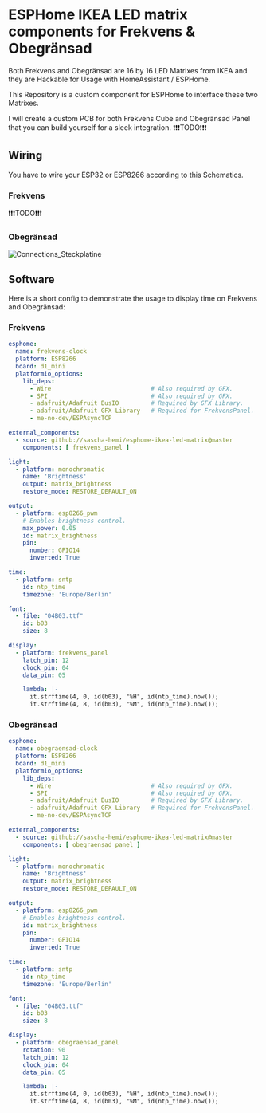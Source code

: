 # ESPHome IKEA LED matrix components for Frekvens & Obegränsad
Both Frekvens and Obegränsad are 16 by 16 LED Matrixes from IKEA and they are Hackable for Usage with HomeAssistant / ESPHome.

This Repository is a custom component for ESPHome to interface these two Matrixes. 

I will create a custom PCB for both Frekvens Cube and Obegränsad Panel that you can build yourself for a sleek integration. ❗❗❗TODO❗❗❗

## Wiring

You have to wire your ESP32 or ESP8266 according to this Schematics.

### Frekvens

❗❗❗TODO❗❗❗

### Obegränsad

![Connections_Steckplatine](https://github.com/user-attachments/assets/9a1ddf73-cdb1-4e30-aeef-0876422aca2a)

## Software

Here is a short config to demonstrate the usage to display time on Frekvens and Obegränsad:

### Frekvens
```yaml
esphome:
  name: frekvens-clock
  platform: ESP8266
  board: d1_mini
  platformio_options:
    lib_deps:
      - Wire                            # Also required by GFX.
      - SPI                             # Also required by GFX.
      - adafruit/Adafruit BusIO         # Required by GFX Library.
      - adafruit/Adafruit GFX Library   # Required for FrekvensPanel.
      - me-no-dev/ESPAsyncTCP

external_components:
  - source: github://sascha-hemi/esphome-ikea-led-matrix@master
    components: [ frekvens_panel ]

light:
  - platform: monochromatic
    name: 'Brightness'
    output: matrix_brightness
    restore_mode: RESTORE_DEFAULT_ON

output:
  - platform: esp8266_pwm
    # Enables brightness control.
    max_power: 0.05
    id: matrix_brightness
    pin:
      number: GPIO14
      inverted: True

time:
  - platform: sntp
    id: ntp_time
    timezone: 'Europe/Berlin'

font:
  - file: "04B03.ttf"
    id: b03
    size: 8

display:
  - platform: frekvens_panel
    latch_pin: 12
    clock_pin: 04
    data_pin: 05

    lambda: |-
      it.strftime(4, 0, id(b03), "%H", id(ntp_time).now());
      it.strftime(4, 8, id(b03), "%M", id(ntp_time).now());

```

### Obegränsad
```yaml
esphome:
  name: obegraensad-clock
  platform: ESP8266
  board: d1_mini
  platformio_options:
    lib_deps:
      - Wire                            # Also required by GFX.
      - SPI                             # Also required by GFX.
      - adafruit/Adafruit BusIO         # Required by GFX Library.
      - adafruit/Adafruit GFX Library   # Required for FrekvensPanel.
      - me-no-dev/ESPAsyncTCP

external_components:
  - source: github://sascha-hemi/esphome-ikea-led-matrix@master
    components: [ obegraensad_panel ]

light:
  - platform: monochromatic
    name: 'Brightness'
    output: matrix_brightness
    restore_mode: RESTORE_DEFAULT_ON

output:
  - platform: esp8266_pwm
    # Enables brightness control.
    id: matrix_brightness
    pin:
      number: GPIO14
      inverted: True

time:
  - platform: sntp
    id: ntp_time
    timezone: 'Europe/Berlin'

font:
  - file: "04B03.ttf"
    id: b03
    size: 8

display:
  - platform: obegraensad_panel
    rotation: 90
    latch_pin: 12
    clock_pin: 04
    data_pin: 05

    lambda: |-
      it.strftime(4, 0, id(b03), "%H", id(ntp_time).now());
      it.strftime(4, 8, id(b03), "%M", id(ntp_time).now());

```
